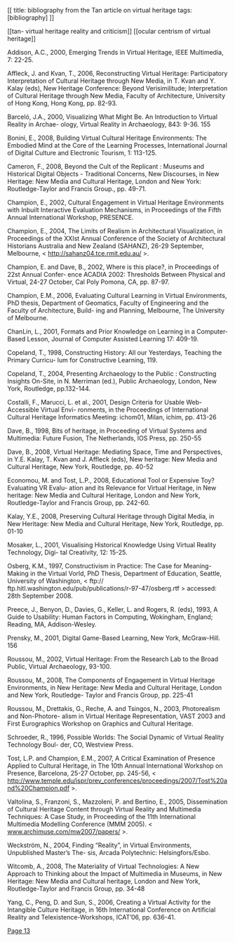 [[
title: bibliography from the Tan article on virtual heritage
tags: [bibliography]
]]

[[tan- virtual heritage reality and criticism]] [[ocular centrism of virtual heritage]]

Addison, A.C., 2000, Emerging Trends in Virtual Heritage, IEEE Multimedia, 7: 22-25. 

Affleck, J. and Kvan, T., 2006, Reconstructing Virtual Heritage: Participatory Interpretation of Cultural Heritage through New Media, in T. Kvan and Y. Kalay (eds), New Heritage Conference: Beyond Verisimilitude; Interpretation of Cultural Heritage through New Media, Faculty of Architecture, University of Hong Kong, Hong Kong, pp. 82-93. 

Barceló, J.A., 2000, Visualizing What Might Be. An Introduction to Virtual Reality in Archae- ology, Virtual Reality in Archaeology, 843: 9-36.  155 

Bonini, E., 2008, Building Virtual Cultural Heritage Environments: The Embodied Mind at the Core of the Learning Processes, International Journal of Digital Culture and Electronic Tourism, 1: 113-125. 

Cameron, F., 2008, Beyond the Cult of the Replicant : Museums and Historical Digital Objects - Traditional Concerns, New Discourses, in New Heritage: New Media and Cultural Heritage, London and New York: Routledge-Taylor and Francis Group., pp. 49-71. 

Champion, E., 2002, Cultural Engagement in Virtual Heritage Environments with Inbuilt Interactive Evaluation Mechanisms, in Proceedings of the Fifth Annual International Workshop, PRESENCE. 

Champion, E., 2004, The Limits of Realism in Architectural Visualization, in Proceedings of the XXIst Annual Conference of the Society of Architectural Historians Australia and New Zealand (SAHANZ), 26-29 September, Melbourne, < http://sahanz04.tce.rmit.edu.au/ >. 

Champion, E. and Dave, B., 2002, Where is this place?, in Proceedings of 22st Annual Confer- ence ACADIA 2002: Thresholds Between Physical and Virtual, 24-27 October, Cal Poly Pomona, CA, pp. 87-97. 

Champion, E.M., 2006, Evaluating Cultural Learning in Virtual Environments, PhD thesis, Department of Geomatics, Faculty of Engineering and the Faculty of Architecture, Build- ing and Planning, Melbourne, The University of Melbourne. 

ChanLin, L., 2001, Formats and Prior Knowledge on Learning in a Computer-Based Lesson, Journal of Computer Assisted Learning 17: 409-19. 

Copeland, T., 1998, Constructing History: All our Yesterdays, Teaching the Primary Curricu- lum for Constructive Learning, 119. 

Copeland, T., 2004, Presenting Archaeology to the Public : Constructing Insights On-Site, in N. Merriman (ed.), Public Archaeology, London, New York, Routledge, pp.132-144. 

Costalli, F., Marucci, L. et al., 2001, Design Criteria for Usable Web-Accessible Virtual Envi- ronments, in the Proceedings of International Cultural Heritage Informatics Meeting: ichom01, Milan, ichim, pp. 413-26 

Dave, B., 1998, Bits of heritage, in Proceeding of Virtual Systems and Multimedia: Future Fusion, The Netherlands, IOS Press, pp. 250-55 

Dave, B., 2008, Virtual Heritage: Mediating Space, Time and Perspectives, in Y.E. Kalay, T. Kvan and J. Affleck (eds), New heritage: New Media and Cultural Heritage, New York, Routledge, pp. 40-52 

Economou, M. and Tost, L.P., 2008, Educational Tool or Expensive Toy? Evaluating VR Evalu- ation and its Relevance for Virtual Heritage, in New heritage: New Media and Cultural Heritage, London and New York, Routledge-Taylor and Francis Group, pp. 242-60. 

Kalay, Y.E., 2008, Preserving Cultural Heritage through Digital Media, in New Heritage: New Media and Cultural Heritage, New York, Routledge, pp. 01-10 

Mosaker, L., 2001, Visualising Historical Knowledge Using Virtual Reality Technology, Digi- tal Creativity, 12: 15-25. 

Osberg, K.M., 1997, Constructivism in Practice: The Case for Meaning-Making in the Virtual Vorld, PhD Thesis, Department of Education, Seattle, University of Washington, < ftp:// ftp.hitl.washington.edu/pub/publications/r-97-47/osberg.rtf > accessed: 28th September 2008. 

Preece, J., Benyon, D., Davies, G., Keller, L. and Rogers, R. (eds), 1993, A Guide to Usability: Human Factors in Computing, Wokingham, England; Reading, MA, Addison-Wesley. 

Prensky, M., 2001, Digital Game-Based Learning, New York, McGraw-Hill. 156 

Roussou, M., 2002, Virtual Heritage: From the Research Lab to the Broad Public, Virtual Archaeology, 93-100. 

Roussou, M., 2008, The Components of Engagement in Virtual Heritage Environments, in New Heritage: New Media and Cultural Heritage, London and New York, Routledge- Taylor and Francis Group, pp. 225-41 

Roussou, M., Drettakis, G., Reche, A. and Tsingos, N., 2003, Photorealism and Non-Photore- alism in Virtual Heritage Representation, VAST 2003 and First Eurographics Workshop on Graphics and Cultural Heritage. 

Schroeder, R., 1996, Possible Worlds: The Social Dynamic of Virtual Reality Technology Boul- der, CO, Westview Press. 

Tost, L.P. and Champion, E.M., 2007, A Critical Examination of Presence Applied to Cultural Heritage, in The 10th Annual International Workshop on Presence, Barcelona, 25-27 October, pp. 245-56, < http://www.temple.edu/ispr/prev_conferences/proceedings/2007/Tost%20and%20Champion.pdf >. 

Valtolina, S., Franzoni, S., Mazzoleni, P. and Bertino, E., 2005, Dissemination of Cultural Heritage Content through Virtual Reality and Multimedia Techniques: A Case Study, in Proceeding of the 11th International Multimedia Modelling Conference (MMM 2005). < www.archimuse.com/mw2007/papers/ >. 

Weckström, N., 2004, Finding “Reality”, in Virtual Environments, Unpublished Master’s The- sis, Arcada Polytechnic: Helsingfors/Esbo. 

Witcomb, A., 2008, The Materiality of Virtual Technologies: A New Approach to Thinking about the Impact of Multimedia in Museums, in New Heritage: New Media and Cultural heritage, London and New York, Routledge-Taylor and Francis Group, pp. 34-48 

Yang, C., Peng, D. and Sun, S., 2006, Creating a Virtual Activity for the Intangible Culture Heritage, in 16th International Conference on Artificial Reality and Telexistence-Workshops, ICAT’06, pp. 636-41.   

[Page 13](sk://tan_virtual_2009#13)
